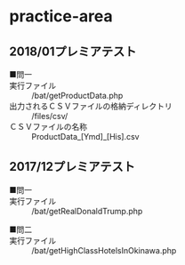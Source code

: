# practice-area  

## 2018/01プレミアテスト
<dl>
  <dt>■問一</dt>
  <dt>実行ファイル</dt>
  <dd>/bat/getProductData.php</dd>
  <dt>出力されるＣＳＶファイルの格納ディレクトリ</dt>
  <dd>/files/csv/</dd>
  <dt>ＣＳＶファイルの名称</dt>
  <dd>ProductData_[Ymd]_[His].csv</dd>
</dl> 
  
## 2017/12プレミアテスト
<dl>
  <dt>■問一</dt>
  <dt>実行ファイル</dt>
  <dd>/bat/getRealDonaldTrump.php</dd>
</dl> 
  
<dl>
  <dt>■問二</dt>
  <dt>実行ファイル</dt>
  <dd>/bat/getHighClassHotelsInOkinawa.php</dd>
</dl> 
  
